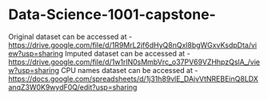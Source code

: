 # Data-Science-1001-capstone-

Original dataset can be accessed at - https://drive.google.com/file/d/1R9MrL2jf6dHyQ8nQxl8bgWGxvKsdpDta/view?usp=sharing
Imputed dataset can be accessed at - https://drive.google.com/file/d/1w1rlN0sMmbVrc_o37PV69VZHhpzQslA_/view?usp=sharing
CPU names dataset can be accessed at - https://docs.google.com/spreadsheets/d/1j31h89vlE_DAjvVtNREBEinQ8LDXanqZ3W0K9wydF0Q/edit?usp=sharing
